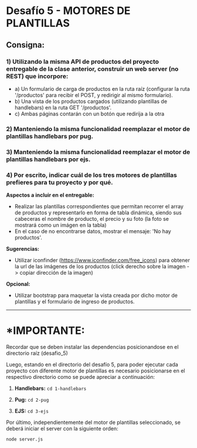 # Desafío 5 - MOTORES DE PLANTILLAS

## Consigna:
### 1) Utilizando la misma API de productos del proyecto entregable de la clase anterior, construir un web server (no REST) que incorpore:

+ a) Un formulario de carga de productos en la ruta raíz (configurar la ruta '/productos' para recibir el POST, y redirigir al mismo formulario).
+ b) Una vista de los productos cargados (utilizando plantillas de 
handlebars) en la ruta GET '/productos'.
+ c) Ambas páginas contarán con un botón que redirija a la otra

### 2) Manteniendo la misma funcionalidad reemplazar el motor de plantillas handlebars por pug.

### 3) Manteniendo la misma funcionalidad reemplazar el motor de plantillas handlebars por ejs.

### 4) Por escrito, indicar cuál de los tres motores de plantillas prefieres para tu proyecto y por qué.

**Aspectos a incluir en el entregable:**
+ Realizar las plantillas correspondientes que permitan recorrer el array de productos y 
representarlo en forma de tabla dinámica, siendo sus cabeceras el nombre de producto, 
el precio y su foto (la foto se mostrará como un imágen en la tabla)
+ En el caso de no encontrarse datos, mostrar el mensaje: 'No hay productos'.

**Sugerencias:**
+ Utilizar iconfinder (https://www.iconfinder.com/free_icons) para obtener la url de las 
imágenes de los productos (click derecho sobre la imagen -> copiar dirección de la 
imagen)

**Opcional:**
+ Utilizar bootstrap para maquetar la vista creada por dicho motor de plantillas y el 
formulario de ingreso de productos.

* * *

# *IMPORTANTE:

Recordar que se deben instalar las dependencias posicionandose en el directorio raíz (desafio_5)

Luego, estando en el directorio del desafío 5, para poder ejecutar cada proyecto con diferente motor de plantillas es necesario posicionarse en el respectivo directorio como se puede apreciar a continuación:

1. **Handlebars:** ``` cd 1-handlebars ```

2. **Pug:** ``` cd 2-pug ```

3. **EJS:** ``` cd 3-ejs ```

Por último, independientemente del motor de plantillas seleccionado, se deberá iniciar el server con la siguiente orden:

``` node server.js ```
